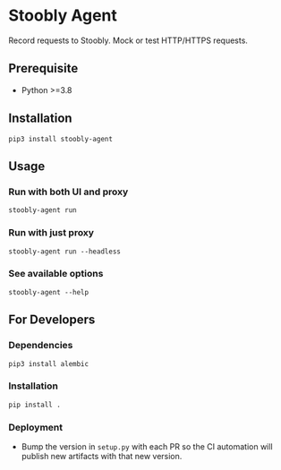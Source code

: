 # Stoobly Agent

Record requests to Stoobly. Mock or test HTTP/HTTPS requests.

## Prerequisite

- Python >=3.8

## Installation

```
pip3 install stoobly-agent
```

## Usage

### Run with both UI and proxy

```
stoobly-agent run
```

### Run with just proxy

```
stoobly-agent run --headless
```

### See available options

```
stoobly-agent --help
```

## For Developers

### Dependencies

```
pip3 install alembic
```

### Installation

```
pip install .
```

### Deployment

- Bump the version in `setup.py` with each PR so the CI automation will publish new artifacts with that new version.

